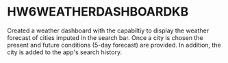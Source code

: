 # HW6WEATHERDASHBOARDKB
Created  a weather dashboard with the capabiltiy to display the weather forecast of cities imputed in the search bar.
Once a city is chosen the present and future conditions (5-day forecast) are provided. In addition, the city is added to the app's search history.